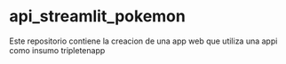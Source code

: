 # api_streamlit_pokemon
Este repositorio contiene la creacion de una app web que utiliza una appi como insumo
tripletenapp